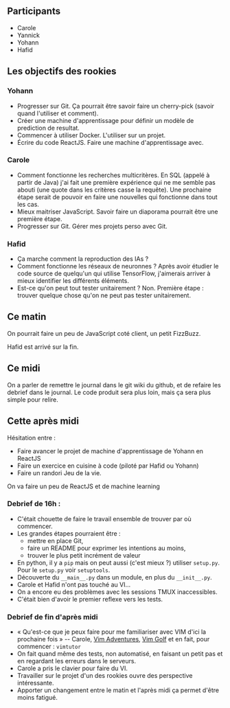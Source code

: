 ## Participants

- Carole
- Yannick
- Yohann
- Hafid

## Les objectifs des rookies


### Yohann

- Progresser sur Git. Ça pourrait être savoir faire un cherry-pick (savoir quand l'utiliser et comment).
- Créer une machine d'apprentissage pour définir un modèle de prediction de resultat.
- Commencer à utiliser Docker. L'utiliser sur un projet.
- Écrire du code ReactJS. Faire une machine d'apprentissage avec.


### Carole

- Comment fonctionne les recherches multicritères. En SQL (appelé à partir de Java) j'ai fait une première expérience qui ne me semble pas abouti (une quote dans les critères casse la requête). Une prochaine étape serait de pouvoir en faire une nouvelles qui fonctionne dans tout les cas.
- Mieux maitriser JavaScript. Savoir faire un diaporama pourrait être une première étape.
- Progresser sur Git. Gérer mes projets perso avec Git.


### Hafid

- Ça marche comment la reproduction des IAs ?
- Comment fonctionne les réseaux de neuronnes ? Après avoir étudier le code source de quelqu'un qui utilise TensorFlow, j'aimerais arriver à mieux identifier les différents éléments.
- Est-ce qu'on peut tout tester unitairement ? Non. Première étape : trouver quelque chose qu'on ne peut pas tester unitairement.



## Ce matin

On pourrait faire un peu de JavaScript coté client, un petit FizzBuzz.

Hafid est arrivé sur la fin.


## Ce midi

On a parler de remettre le journal dans le git wiki du github, et de refaire les debrief dans le journal. Le code produit sera plus loin, mais ça sera plus simple pour relire.


## Cette après midi

Hésitation entre :

- Faire avancer le projet de machine d'apprentissage de Yohann en ReactJS
- Faire un exercice en cuisine à code (piloté par Hafid ou Yohann)
- Faire un randori Jeu de la vie.

On va faire un peu de ReactJS et de machine learning

### Debrief de 16h :

- C'était chouette de faire le travail ensemble de trouver par où commencer.
- Les grandes étapes pourraient être :
    - mettre en place Git,
    - faire un README pour exprimer les intentions au moins,
    - trouver le plus petit incrément de valeur
- En python, il y a `pip` mais on peut aussi (c'est mieux ?) utiliser `setup.py`. Pour le `setup.py` voir `setuptools`.
- Découverte du `__main__.py` dans un module, en plus du `__init__.py`.
- Carole et Hafid n'ont pas touché au VI...
- On a encore eu des problèmes avec les sessions TMUX inaccessibles.
- C'était bien d'avoir le premier reflexe vers les tests.


### Debrief de fin d'après midi

- « Qu'est-ce que je peux faire pour me familiariser avec VIM d'ici la prochaine fois » -- Carole, [Vim Adventures](https://vim-adventures.com/), [Vim Golf](http://www.vimgolf.com) et en fait, pour commencer : `vimtutor`
- On fait quand même des tests, non automatisé, en faisant un petit pas et en regardant les erreurs dans le serveurs.
- Carole a pris le clavier pour faire du VI.
- Travailler sur le projet d'un des rookies ouvre des perspective intéressante.
- Apporter un changement entre le matin et l'après midi ça permet d'être moins fatigué.



